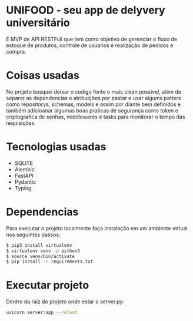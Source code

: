 # UNIFOOD - seu app de delyvery universitário

É MVP de API RESTFull que tem como objetivo de gerenciar o fluxo de estoque de produtos, controle de usuarios e realização de pedidos e compra.

# Coisas usadas
No projeto busquei deixar o codigo fonte o mais clean possivel, além de separar as dependencias e atribuições por pastar e usar algums patters
como repositorys, schemas, models e assim por diante bem definidos e também adicioanar algumas boas praticas de segurança como token e criptografica de senhas, middlewares e tasks para monitorar o tempo das requisições.

# Tecnologias usadas

- SQLITE
- Alembic
- FastAPI
- Pydantic
- Typing

# Dependencias 

Para executar o projeto localmente faça instalação em um ambiente virtual nos seguintes passos:

```bash
$ pip3 install virtualenv
$ virtualenv venv -p python3
$ source venv/bin/activate
$ pip install -r requirements.txt
```

# Executar projeto
Dentro da raiz do projeto onde estar o server.py:
```bash
uvicorn server:app --reload
```
